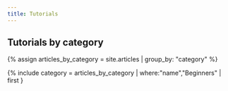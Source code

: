 ```yaml
---
title: Tutorials
---
```


<h2>Tutorials by category</h2>

{% assign articles_by_category = site.articles | group_by: "category" %}

{% include category = articles_by_category | where:"name","Beginners" | first }